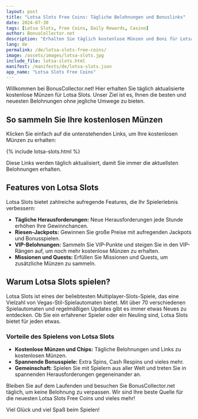 ```yaml
---
layout: post
title: "Lotsa Slots Free Coins: Tägliche Belohnungen und Bonuslinks"
date: 2024-07-30
tags: [Lotsa Slots, Free Coins, Daily Rewards, Casino]
author: BonusCollector.net
description: "Erhalten Sie täglich kostenlose Münzen und Boni für Lotsa Slots. Besuchen Sie BonusCollector.net für die neuesten Updates."
lang: de
permalink: /de/lotsa-slots-free-coins/
image: /assets/images/lotsa-slots.jpg
include_file: lotsa-slots.html
manifest: /manifests/de/lotsa-slots.json
app_name: "Lotsa Slots Free Coins"
---
```


Willkommen bei BonusCollector.net! Hier erhalten Sie täglich aktualisierte kostenlose Münzen für Lotsa Slots. Unser Ziel ist es, Ihnen die besten und neuesten Belohnungen ohne jegliche Umwege zu bieten.

## So sammeln Sie Ihre kostenlosen Münzen

Klicken Sie einfach auf die untenstehenden Links, um Ihre kostenlosen Münzen zu erhalten:

{% include lotsa-slots.html %}

Diese Links werden täglich aktualisiert, damit Sie immer die aktuellsten Belohnungen erhalten.

## Features von Lotsa Slots

Lotsa Slots bietet zahlreiche aufregende Features, die Ihr Spielerlebnis verbessern:

- **Tägliche Herausforderungen:** Neue Herausforderungen jede Stunde erhöhen Ihre Gewinnchancen.
- **Riesen-Jackpots:** Gewinnen Sie große Preise mit aufregenden Jackpots und Bonusspielen.
- **VIP-Belohnungen:** Sammeln Sie VIP-Punkte und steigen Sie in den VIP-Rängen auf, um noch mehr kostenlose Münzen zu erhalten.
- **Missionen und Quests:** Erfüllen Sie Missionen und Quests, um zusätzliche Münzen zu sammeln.

## Warum Lotsa Slots spielen?

Lotsa Slots ist eines der beliebtesten Multiplayer-Slots-Spiele, das eine Vielzahl von Vegas-Stil-Spielautomaten bietet. Mit über 70 verschiedenen Spielautomaten und regelmäßigen Updates gibt es immer etwas Neues zu entdecken. Ob Sie ein erfahrener Spieler oder ein Neuling sind, Lotsa Slots bietet für jeden etwas.

### Vorteile des Spielens von Lotsa Slots

- **Kostenlose Münzen und Chips:** Tägliche Belohnungen und Links zu kostenlosen Münzen.
- **Spannende Bonusspiele:** Extra Spins, Cash Respins und vieles mehr.
- **Gemeinschaft:** Spielen Sie mit Spielern aus aller Welt und treten Sie in spannenden Herausforderungen gegeneinander an.

Bleiben Sie auf dem Laufenden und besuchen Sie BonusCollector.net täglich, um keine Belohnung zu verpassen. Wir sind Ihre beste Quelle für die neuesten Lotsa Slots Free Coins und vieles mehr!

Viel Glück und viel Spaß beim Spielen!